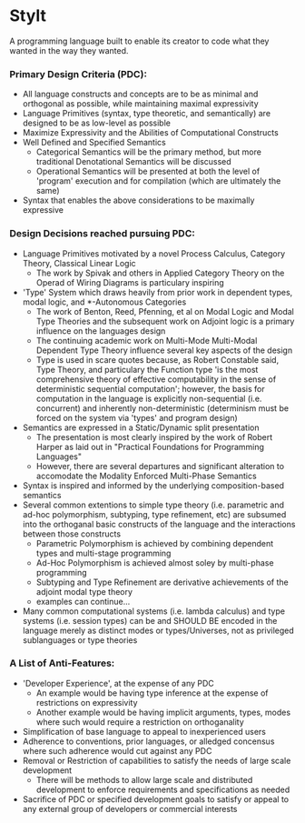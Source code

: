 # Stylt

A programming language built to enable its creator to code what they wanted in the way they wanted.

### Primary Design Criteria (**PDC**):
  
  - All language constructs and concepts are to be as minimal and orthogonal as possible, while maintaining maximal expressivity
  - Language Primitives (syntax, type theoretic, and semantically) are designed to be as low-level as possible
  - Maximize Expressivity and the Abilities of Computational Constructs
  - Well Defined and Specified Semantics
    - Categorical Semantics will be the primary method, but more traditional Denotational Semantics will be discussed
    - Operational Semantics will be presented at both the level of 'program' execution and for compilation (which are ultimately the same)
  - Syntax that enables the above considerations to be maximally expressive

### Design Decisions reached pursuing **PDC**:

  - Language Primitives motivated by a novel Process Calculus, Category Theory, Classical Linear Logic
    - The work by Spivak and others in Applied Category Theory on the Operad of Wiring Diagrams is particulary inspiring
  - 'Type' System which draws heavily from prior work in dependent types, modal logic, and *-Autonomous Categories
    - The work of Benton, Reed, Pfenning, et al on Modal Logic and Modal Type Theories and the subsequent work on Adjoint logic is a primary influence on the languages design
    - The continuing academic work on Multi-Mode Multi-Modal Dependent Type Theory influence several key aspects of the design
    - Type is used in scare quotes because, as Robert Constable said, Type Theory, and particulary the Function type  'is the most comprehensive theory of effective computability in the sense of deterministic sequential computation'; however, the basis for computation in the language is explicitly non-sequential (i.e. concurrent) and inherently non-deterministic (determinism must be forced on the system via 'types' and program design)
  - Semantics are expressed in a Static/Dynamic split presentation
    - The presentation is most clearly inspired by the work of Robert Harper as laid out in "Practical Foundations for Programming Languages"
    - However, there are several departures and significant alteration to accomodate the Modality Enforced Multi-Phase Semantics
  - Syntax is inspired and informed by the underlying composition-based semantics
  - Several common extentions to simple type theory (i.e. parametric and ad-hoc polymorphism, subtyping, type refinement, etc) are subsumed into the orthoganal basic constructs of the language and the interactions between those constructs
    - Parametric Polymorphism is achieved by combining dependent types and multi-stage programming
    - Ad-Hoc Polymorphism is achieved almost soley by multi-phase programming
    - Subtyping and Type Refinement are derivative achievements of the adjoint modal type theory
    - examples can continue...
   - Many common computational systems (i.e. lambda calculus) and type systems (i.e. session types) can be and SHOULD BE encoded in the language merely as distinct modes or types/Universes, not as privileged sublanguages or type theories

### A List of Anti-Features:

  - 'Developer Experience', at the expense of any PDC
    - An example would be having type inference at the expense of restrictions on expressivity
    - Another example would be having implicit arguments, types, modes where such would require a restriction on orthoganality
  - Simplification of base language to appeal to inexperienced users
  - Adherence to conventions, prior languages, or alledged concensus where such adherence would cut against any PDC
  - Removal or Restriction of capabilities to satisfy the needs of large scale development
    - There will be methods to allow large scale and distributed development to enforce requirements and specifications as needed
  - Sacrifice of PDC or specified development goals to satisfy or appeal to any external group of developers or commercial interests